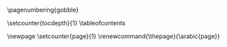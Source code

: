 \pagenumbering{gobble}

\setcounter{tocdepth}{1}
\tableofcontents

\newpage
\setcounter{page}{1}
\renewcommand{\thepage}{\arabic{page}}
